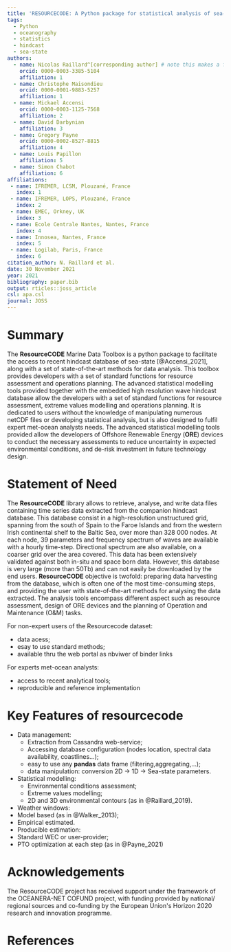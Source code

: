 ```yaml
---
title: 'RESOURCECODE: A Python package for statistical analysis of sea-state hindcast data'
tags:
  - Python
  - oceanography
  - statistics
  - hindcast
  - sea-state
authors:
  - name: Nicolas Raillard^[corresponding author] # note this makes a footnote saying 'co-first author'
    orcid: 0000-0003-3385-5104
    affiliation: 1
  - name: Christophe Maisondieu
    orcid: 0000-0001-9883-5257
    affiliation: 1
  - name: Mickael Accensi
    orcid: 0000-0003-1125-7568
    affiliation: 2
  - name: David Darbynian
    affiliation: 3
  - name: Gregory Payne
    orcid: 0000-0002-8527-8815
    affiliation: 4
  - name: Louis Papillon
    affiliation: 5
  - name: Simon Chabot
    affiliation: 6
affiliations:
 - name: IFREMER, LCSM, Plouzané, France
   index: 1
 - name: IFREMER, LOPS, Plouzané, France
   index: 2
 - name: EMEC, Orkney, UK
   index: 3
 - name: Ecole Centrale Nantes, Nantes, France
   index: 4
 - name: Innosea, Nantes, France
   index: 5
 - name: Logilab, Paris, France
   index: 6
citation_author: N. Raillard et al.
date: 30 November 2021
year: 2021
bibliography: paper.bib
output: rticles::joss_article
csl: apa.csl
journal: JOSS
---
```


# Summary

The **ResourceCODE** Marine Data Toolbox is a python package to facilitate the access to recent hindcast database of sea-state [@Accensi_2021], along with a set of state-of-the-art methods for data analysis. This toolbox provides developers with a set of standard functions for resource assessment and operations planning. The advanced statistical modelling tools provided together with the embedded high resolution wave hindcast database allow the developers with a set of standard functions for resource assessment, extreme values modelling and operations planning. It is dedicated to users without the knowledge of manipulating numerous netCDF files or developing statistical analysis, but is also designed to fulfil expert met-ocean analysts needs. The advanced statistical modelling tools provided allow the developers of Offshore Renewable Energy (**ORE**) devices to conduct the necessary assessments to reduce uncertainty in expected environmental conditions, and de-risk investment in future technology design.

# Statement of Need

The **ResourceCODE** library allows to retrieve, analyse, and write data files containing time series data extracted from the companion hindcast database. This database consist in a high-resolution unstructured grid, spanning from the south of Spain to
the Faroe Islands and from the western Irish continental shelf to the Baltic Sea, over more than 328 000 nodes. At each node, 39 parameters and frequency spectrum of waves are available with a hourly time-step. Directional spectrum are also available, on a coarser grid over the area covered. This data has been extensively validated against both in-situ and space born data. However, this database is very large (more than 50Tb) and can not easily be downloaded by the end users. **ResourceCODE** objective is twofold: preparing data harvesting from the database, which is often one of the most time-consuming steps, and providing the user with state-of-the-art methods for analysing the data extracted. The analysis tools encompass different aspect such as resource assessment, design of ORE devices and the planning of Operation and Maintenance (O&M) tasks.

For non-expert users of the Resourcecode dataset:
- data acess;
- esay to use standard methods;
- available thru the web portal as nbviwer of binder links

For experts met-ocean analysts:
- access to recent analytical tools;
- reproducible and reference implementation

# Key Features of **resourcecode**

- Data management:
  - Extraction from Cassandra web-service;
  - Accessing database configuration (nodes location, spectral data availability, coastlines...);
  - easy to use any **pandas** data frame (filtering,aggregating,...);
  - data manipulation: conversion 2D -> 1D -> Sea-state parameters.
- Statistical modelling:
  - Environmental conditions assessment;
  - Extreme values modelling;
  - 2D and 3D environmental contours (as in @Raillard_2019).
- Weather windows:
 - Model based (as in @Walker_2013);
 - Empirical estimated.
- Producible estimation:
 - Standard WEC or user-provider;
 - PTO optimization at each step (as in @Payne_2021)

# Acknowledgements

The ResourceCODE project has received support under the framework of the OCEANERA-NET COFUND project, with funding provided by national/ regional sources and co-funding by the European Union's Horizon 2020 research and innovation programme.

# References

